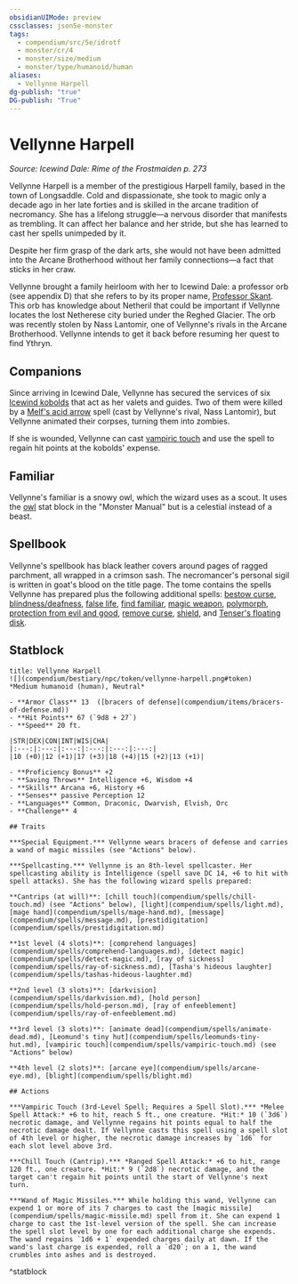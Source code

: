 ```yaml
---
obsidianUIMode: preview
cssclasses: json5e-monster
tags:
  - compendium/src/5e/idrotf
  - monster/cr/4
  - monster/size/medium
  - monster/type/humanoid/human
aliases:
  - Vellynne Harpell
dg-publish: "true"
DG-publish: "True"
---
```

# Vellynne Harpell
*Source: Icewind Dale: Rime of the Frostmaiden p. 273*  

Vellynne Harpell is a member of the prestigious Harpell family, based in the town of Longsaddle. Cold and dispassionate, she took to magic only a decade ago in her late forties and is skilled in the arcane tradition of necromancy. She has a lifelong struggle—a nervous disorder that manifests as trembling. It can affect her balance and her stride, but she has learned to cast her spells unimpeded by it.

Despite her firm grasp of the dark arts, she would not have been admitted into the Arcane Brotherhood without her family connections—a fact that sticks in her craw.

Vellynne brought a family heirloom with her to Icewind Dale: a professor orb (see appendix D) that she refers to by its proper name, [Professor Skant](compendium/items/professor-skant-idrotf.md). This orb has knowledge about Netheril that could be important if Vellynne locates the lost Netherese city buried under the Reghed Glacier. The orb was recently stolen by Nass Lantomir, one of Vellynne's rivals in the Arcane Brotherhood. Vellynne intends to get it back before resuming her quest to find Ythryn.

## Companions

Since arriving in Icewind Dale, Vellynne has secured the services of six [Icewind kobolds](compendium/bestiary/humanoid/icewind-kobold-idrotf.md) that act as her valets and guides. Two of them were killed by a [Melf's acid arrow](compendium/spells/melfs-acid-arrow.md) spell (cast by Vellynne's rival, Nass Lantomir), but Vellynne animated their corpses, turning them into zombies.

If she is wounded, Vellynne can cast [vampiric touch](compendium/spells/vampiric-touch.md) and use the spell to regain hit points at the kobolds' expense.

## Familiar

Vellynne's familiar is a snowy owl, which the wizard uses as a scout. It uses the [owl](compendium/bestiary/beast/owl.md) stat block in the "Monster Manual" but is a celestial instead of a beast.

## Spellbook

Vellynne's spellbook has black leather covers around pages of ragged parchment, all wrapped in a crimson sash. The necromancer's personal sigil is written in goat's blood on the title page. The tome contains the spells Vellynne has prepared plus the following additional spells: [bestow curse](compendium/spells/bestow-curse.md), [blindness/deafness](compendium/spells/blindness-deafness.md), [false life](compendium/spells/false-life.md), [find familiar](compendium/spells/find-familiar.md), [magic weapon](compendium/spells/magic-weapon.md), [polymorph](compendium/spells/polymorph.md), [protection from evil and good](compendium/spells/protection-from-evil-and-good.md), [remove curse](compendium/spells/remove-curse.md), [shield](compendium/spells/shield.md), and [Tenser's floating disk](compendium/spells/tensers-floating-disk.md).

## Statblock

```ad-statblock
title: Vellynne Harpell
![](compendium/bestiary/npc/token/vellynne-harpell.png#token)
*Medium humanoid (human), Neutral*

- **Armor Class** 13  ([bracers of defense](compendium/items/bracers-of-defense.md))
- **Hit Points** 67 (`9d8 + 27`)
- **Speed** 20 ft.

|STR|DEX|CON|INT|WIS|CHA|
|:---:|:---:|:---:|:---:|:---:|:---:|
|10 (+0)|12 (+1)|17 (+3)|18 (+4)|15 (+2)|13 (+1)|

- **Proficiency Bonus** +2
- **Saving Throws** Intelligence +6, Wisdom +4
- **Skills** Arcana +6, History +6
- **Senses** passive Perception 12
- **Languages** Common, Draconic, Dwarvish, Elvish, Orc
- **Challenge** 4

## Traits

***Special Equipment.*** Vellynne wears bracers of defense and carries a wand of magic missiles (see "Actions" below).

***Spellcasting.*** Vellynne is an 8th-level spellcaster. Her spellcasting ability is Intelligence (spell save DC 14, +6 to hit with spell attacks). She has the following wizard spells prepared:

**Cantrips (at will)**: [chill touch](compendium/spells/chill-touch.md) (see "Actions" below), [light](compendium/spells/light.md), [mage hand](compendium/spells/mage-hand.md), [message](compendium/spells/message.md), [prestidigitation](compendium/spells/prestidigitation.md)

**1st level (4 slots)**: [comprehend languages](compendium/spells/comprehend-languages.md), [detect magic](compendium/spells/detect-magic.md), [ray of sickness](compendium/spells/ray-of-sickness.md), [Tasha's hideous laughter](compendium/spells/tashas-hideous-laughter.md)

**2nd level (3 slots)**: [darkvision](compendium/spells/darkvision.md), [hold person](compendium/spells/hold-person.md), [ray of enfeeblement](compendium/spells/ray-of-enfeeblement.md)

**3rd level (3 slots)**: [animate dead](compendium/spells/animate-dead.md), [Leomund's tiny hut](compendium/spells/leomunds-tiny-hut.md), [vampiric touch](compendium/spells/vampiric-touch.md) (see "Actions" below)

**4th level (2 slots)**: [arcane eye](compendium/spells/arcane-eye.md), [blight](compendium/spells/blight.md)

## Actions

***Vampiric Touch (3rd-Level Spell; Requires a Spell Slot).*** *Melee Spell Attack:* +6 to hit, reach 5 ft., one creature. *Hit:* 10 (`3d6`) necrotic damage, and Vellynne regains hit points equal to half the necrotic damage dealt. If Vellynne casts this spell using a spell slot of 4th level or higher, the necrotic damage increases by `1d6` for each slot level above 3rd.

***Chill Touch (Cantrip).*** *Ranged Spell Attack:* +6 to hit, range 120 ft., one creature. *Hit:* 9 (`2d8`) necrotic damage, and the target can't regain hit points until the start of Vellynne's next turn.

***Wand of Magic Missiles.*** While holding this wand, Vellynne can expend 1 or more of its 7 charges to cast the [magic missile](compendium/spells/magic-missile.md) spell from it. She can expend 1 charge to cast the 1st-level version of the spell. She can increase the spell slot level by one for each additional charge she expends. The wand regains `1d6 + 1` expended charges daily at dawn. If the wand's last charge is expended, roll a `d20`; on a 1, the wand crumbles into ashes and is destroyed.
```
^statblock